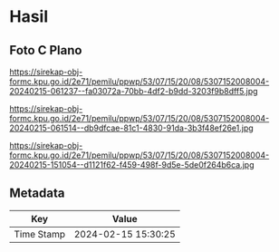 # Hasil

## Foto C Plano

https://sirekap-obj-formc.kpu.go.id/2e71/pemilu/ppwp/53/07/15/20/08/5307152008004-20240215-061237--fa03072a-70bb-4df2-b9dd-3203f9b8dff5.jpg

https://sirekap-obj-formc.kpu.go.id/2e71/pemilu/ppwp/53/07/15/20/08/5307152008004-20240215-061514--db9dfcae-81c1-4830-91da-3b3f48ef26e1.jpg

https://sirekap-obj-formc.kpu.go.id/2e71/pemilu/ppwp/53/07/15/20/08/5307152008004-20240215-151054--d1121f62-f459-498f-9d5e-5de0f264b6ca.jpg


## Metadata

| Key        | Value               |
| ---------- | ------------------- |
| Time Stamp | 2024-02-15 15:30:25 |



